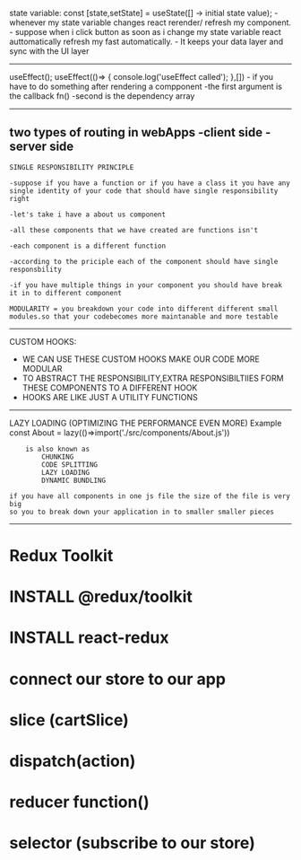 state variable:
		const [state,setState] = useState([] -> initial state value);
      - whenever my state variable changes react rerender/ refresh  my component.
      - suppose when i click button as soon as i change my state variable react auttomatically refresh my fast automatically.
      - It keeps your data layer and sync with the UI layer		
____________________________________________________________________________________________________
useEffect();
		useEffect(()=> {
  			console.log('useEffect called');
		},[])
		- if you have to do something after rendering a compponent 
		-the first argument is the callback fn()
		-second is the dependency array
____________________________________________________________________________________________________

two types of routing in webApps
	-client side
	-server side 
----------------------------------------------------------------------------------------------------

	SINGLE RESPONSIBILITY PRINCIPLE

	-suppose if you have a function or if you have a class it you have any single identity of your code that should have single responsibility right
	
	-let's take i have a about us component

	-all these components that we have created are functions isn't

	-each component is a different function

	-according to the priciple each of the component should have single responsbility 

	-if you have multiple things in your component you should have break it in to different component

	MODULARITY = you breakdown your code into different different small modules.so that your codebecomes more maintanable and more testable
----------------------------------------------------------------------------------------------------

CUSTOM HOOKS:
 - WE CAN USE THESE CUSTOM HOOKS MAKE OUR CODE MORE MODULAR
 - TO ABSTRACT THE RESPONSIBILITY,EXTRA RESPONSIBILTIIES FORM THESE COMPONENTS TO A DIFFERENT HOOK
 - HOOKS ARE LIKE JUST A UTILITY FUNCTIONS
----------------------------------------------------------------------------------------------------
LAZY LOADING (OPTIMIZING THE PERFORMANCE EVEN MORE)
Example 
	const About = lazy(()=>import('./src/components/About.js'))
		<Suspense fallback={Loading...}><About /></Suspense>


		is also known as 
			CHUNKING 
			CODE SPLITTING
			LAZY LOADING
			DYNAMIC BUNDLING

	if you have all components in one js file the size of the file is very big
	so you to break down your application in to smaller smaller pieces

____________________________________________________________________________________________________


# Redux Toolkit
 # INSTALL @redux/toolkit
 # INSTALL react-redux
 # connect our store to our app
 # slice (cartSlice)
 # dispatch(action)
 # reducer function()
 # selector (subscribe to our store)